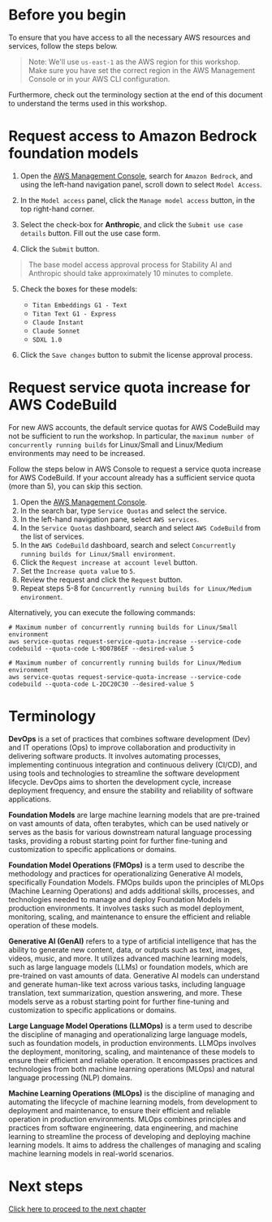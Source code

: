 # Before you begin

To ensure that you have access to all the necessary AWS resources and services, follow the steps below.

> Note: We'll use `us-east-1` as the AWS region for this workshop.   
> Make sure you have set the correct region in the AWS Management Console or in your AWS CLI configuration.

Furthermore, check out the terminology section at the end of this document to understand the terms used in this workshop.

# Request access to Amazon Bedrock foundation models

1. Open the [AWS Management Console](https://console.aws.amazon.com/), search for `Amazon Bedrock`, and using the left-hand navigation panel, scroll down to select `Model Access`.

2. In the `Model access` panel, click the `Manage model access` button, in the top right-hand corner.

3. Select the check-box for __Anthropic__, and click the `Submit use case details` button. Fill out the use case form.

4. Click the `Submit` button.

> The base model access approval process for Stability AI and Anthropic should take approximately 10 minutes to complete.

5. Check the boxes for these models:
   - `Titan Embeddings G1 - Text`
   - `Titan Text G1 - Express`
   - `Claude Instant`
   - `Claude Sonnet`
   - `SDXL 1.0`

6. Click the `Save changes` button to submit the license approval process.


# Request service quota increase for AWS CodeBuild

For new AWS accounts, the default service quotas for AWS CodeBuild may not be sufficient to run the workshop. In particular, the `maximum number of concurrently running builds` for Linux/Small and Linux/Medium environments may need to be increased.

Follow the steps below in AWS Console to request a service quota increase for AWS CodeBuild. If your account already has a sufficient service quota (more than 5), you can skip this section.

1. Open the [AWS Management Console](https://console.aws.amazon.com/).
2. In the search bar, type `Service Quotas` and select the service.
3. In the left-hand navigation pane, select `AWS services`.
4. In the `Service Quotas` dashboard, search and select `AWS CodeBuild` from the list of services.
5. In the `AWS CodeBuild` dashboard, search and select `Concurrently running builds for Linux/Small environment`.
6. Click the `Request increase at account level` button.
7. Set the `Increase quota value` to `5`.
8. Review the request and click the `Request` button.
9. Repeat steps 5-8 for `Concurrently running builds for Linux/Medium environment`.



Alternatively, you can execute the following commands:

```shell
# Maximum number of concurrently running builds for Linux/Small environment
aws service-quotas request-service-quota-increase --service-code codebuild --quota-code L-9D07B6EF --desired-value 5

# Maximum number of concurrently running builds for Linux/Medium environment
aws service-quotas request-service-quota-increase --service-code codebuild --quota-code L-2DC20C30 --desired-value 5
```

# Terminology

__DevOps__ is a set of practices that combines software development (Dev) and IT operations (Ops) to improve collaboration and productivity in delivering software products. It involves automating processes, implementing continuous integration and continuous delivery (CI/CD), and using tools and technologies to streamline the software development lifecycle. DevOps aims to shorten the development cycle, increase deployment frequency, and ensure the stability and reliability of software applications.

__Foundation Models__ are large machine learning models that are pre-trained on vast amounts of data, often terabytes, which can be used natively or serves as the basis for various downstream natural language processing tasks, providing a robust starting point for further fine-tuning and customization to specific applications or domains.

__Foundation Model Operations (FMOps)__ is a term used to describe the methodology and practices for operationalizing Generative AI models, specifically Foundation Models. FMOps builds upon the principles of MLOps (Machine Learning Operations) and adds additional skills, processes, and technologies needed to manage and deploy Foundation Models in production environments. It involves tasks such as model deployment, monitoring, scaling, and maintenance to ensure the efficient and reliable operation of these models.

__Generative AI (GenAI)__ refers to a type of artificial intelligence that has the ability to generate new content, data, or outputs such as text, images, videos, music, and more. It utilizes advanced machine learning models, such as large language models (LLMs) or foundation models, which are pre-trained on vast amounts of data. Generative AI models can understand and generate human-like text across various tasks, including language translation, text summarization, question answering, and more. These models serve as a robust starting point for further fine-tuning and customization to specific applications or domains.

__Large Language Model Operations (LLMOps)__ is a term used to describe the discipline of managing and operationalizing large language models, such as foundation models, in production environments. LLMOps involves the deployment, monitoring, scaling, and maintenance of these models to ensure their efficient and reliable operation. It encompasses practices and technologies from both machine learning operations (MLOps) and natural language processing (NLP) domains.

__Machine Learning Operations (MLOps)__ is the discipline of managing and automating the lifecycle of machine learning models, from development to deployment and maintenance, to ensure their efficient and reliable operation in production environments. MLOps combines principles and practices from software engineering, data engineering, and machine learning to streamline the process of developing and deploying machine learning models. It aims to address the challenges of managing and scaling machine learning models in real-world scenarios.

# Next steps

[Click here to proceed to the next chapter](/00-getting-started.md)